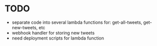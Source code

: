 # TODO
* separate code into several lambda functions for: get-all-tweets, get-new-tweets, etc
* webhook handler for storing new tweets 
* need deployment scripts for lambda function